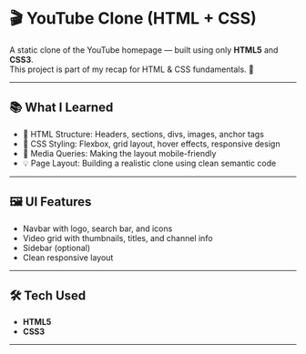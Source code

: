 # 🎬 YouTube Clone (HTML + CSS)

A static clone of the YouTube homepage — built using only **HTML5** and **CSS3**.  
This project is part of my recap for HTML & CSS fundamentals. 🚀

---

## 📚 What I Learned

- 🧱 HTML Structure: Headers, sections, divs, images, anchor tags
- 🎨 CSS Styling: Flexbox, grid layout, hover effects, responsive design
- 📱 Media Queries: Making the layout mobile-friendly
- 💡 Page Layout: Building a realistic clone using clean semantic code

---

## 🖼️ UI Features

- Navbar with logo, search bar, and icons
- Video grid with thumbnails, titles, and channel info
- Sidebar (optional)
- Clean responsive layout

---

## 🛠️ Tech Used

- **HTML5**
- **CSS3**
---


